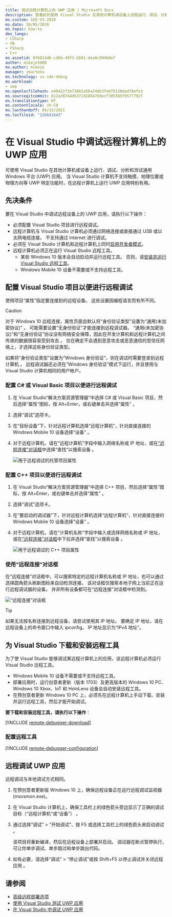 ```yaml
---
title: 调试远程计算机上的 UWP 应用 | Microsoft Docs
description: 查看如何使用 Visual Studio 在其他计算机或设备上远程运行、调试、分析和测试通用 Windows 平台 (UWP) 应用。
ms.custom: SEO-VS-2020
ms.date: 10/05/2018
ms.topic: how-to
dev_langs:
- CSharp
- VB
- FSharp
- C++
ms.assetid: 0f6814d6-cd0d-49f3-b501-dea8c094b8ef
author: mikejo5000
ms.author: mikejo
manager: jmartens
ms.technology: vs-ide-debug
ms.workload:
- uwp
ms.openlocfilehash: e48422f3e73802a56a24db3febf8128dad78efe3
ms.sourcegitcommit: b12a38744db371d2894769ecf305585f9577792f
ms.translationtype: HT
ms.contentlocale: zh-CN
ms.lasthandoff: 09/13/2021
ms.locfileid: "126641643"
---
```

# <a name="debug-uwp-apps-on-remote-machines-from-visual-studio"></a>在 Visual Studio 中调试远程计算机上的 UWP 应用

可使用 Visual Studio 在其他计算机或设备上运行、调试、分析和测试通用 Windows 平台 (UWP) 应用。 当 Visual Studio 计算机不支持触摸、地理位置或物理方向等 UWP 特定功能时，在远程计算机上运行 UWP 应用特别有用。

## <a name="prerequisites"></a><a name="BKMK_Prerequisites"></a> 先决条件

要在 Visual Studio 中调试远程设备上的 UWP 应用，请执行以下操作：

- 必须配置 Visual Studio 项目进行远程调试。
- 远程计算机与 Visual Studio 计算机必须通过网络连接或直接通过 USB 或以太网电缆连接。 不支持通过 Internet 进行调试。
- 必须在 Visual Studio 计算机和远程计算机上同时[启用开发者模式](/windows/uwp/get-started/enable-your-device-for-development)。
- 远程计算机必须正在运行 Visual Studio 远程工具。
  - 某些 Windows 10 版本会自动启动并运行远程工具。 否则，请[安装并运行 Visual Studio 远程工具](#BKMK_download)。
  - Windows Mobile 10 设备不需要或不支持远程工具。

## <a name="configure-a-visual-studio-project-for-remote-debugging"></a><a name="BKMK_ConnectVS"></a> 配置 Visual Studio 项目以便进行远程调试
<a name="BKMK_DirectConnect"></a> 使用项目“属性”指定要连接到的远程设备。 这些设置因编程语言而有所不同。

> [!CAUTION]
> 对于 Windows 10 远程连接，属性页面会默认将“身份验证类型”设置为“通用(未加密协议)” 。 可能需要设置“无身份验证”才能连接到远程调试器。 “通用(未加密协议)”和“无身份验证”协议没有网络安全保障，因此在开发计算机和远程计算机之间传递的数据很容易受到攻击 。 仅在确定不会遇到恶意攻击或恶意通信的受信任网络上，才选择这些身份验证类型。
>
>如果将“身份验证类型”设置为“Windows 身份验证”，则在调试时需要登录到远程计算机 。 远程调试器还必须在“Windows 身份验证”模式下运行，并且使用与 Visual Studio 计算机相同的用户帐户。

### <a name="configure-a-c-or-visual-basic-project-for-remote-debugging"></a><a name="BKMK_Choosing_the_remote_device_for_C__and_Visual_Basic_projects"></a> 配置 C# 或 Visual Basic 项目以便进行远程调试

1. 在 Visual Studio“解决方案资源管理器”中选择 C# 或 Visual Basic 项目，然后选择“属性”图标，按 Alt+Enter，或右键单击并选择“属性”    。

1. 选择“调试”选项卡。

1. 在“目标设备”下，针对远程计算机选择“远程计算机”，针对直接连接的 Windows Mobile 10 设备选择“设备”  。

1. 对于远程计算机，请在“远程计算机”字段中输入网络名称或 IP 地址，或在[“远程连接”对话框](#remote-connections)中选择“查找”以搜索设备 。

    ![用于远程调试的托管项目属性](../debugger/media/vsrun_managed_projprop_remote.png "托管调试项目属性")

### <a name="configure-a-c-project-for-remote-debugging"></a><a name="BKMK_Choosing_the_remote_device_for_JavaScript_and_C___projects"></a> 配置 C++ 项目以便进行远程调试

1. 在 Visual Studio“解决方案资源管理器”中选择 C++ 项目，然后选择“属性”图标，按 Alt+Enter，或右键单击并选择“属性”    。

1. 选择“调试”选项卡。

3. 在“要启动的调试器”下，针对远程计算机选择“远程计算机”，针对直接连接的 Windows Mobile 10 设备选择“设备”  。

1. 对于远程计算机，请在“计算机名称”字段中输入或选择网络名称或 IP 地址，或在[“远程连接”对话框](#remote-connections)中下拉并选择“查找”以搜索设备 。

    ![用于远程调试的 C++ 项目属性](../debugger/media/vsrun_cpp_projprop_remote.png "C++ 调试项目属性")

### <a name="use-the-remote-connections-dialog-box"></a><a name="remote-connections"></a> 使用“远程连接”对话框

在“远程连接”对话框中，可以搜索特定的远程计算机名称或 IP 地址，也可以通过选择圆角箭头刷新图标来自动检测连接。 该对话框仅搜索本地子网上当前正在运行远程调试器的设备。 并非所有设备都可在“远程连接”对话框中检测到。

 ![“远程连接”对话框](../debugger/media/vsrun_selectremotedebuggerdlg.png "“远程连接”对话框")

>[!TIP]
>如果无法按名称连接到远程设备，请尝试使用其 IP 地址。 要确定 IP 地址，请在远程设备上的命令窗口中输入 ipconfig。 IP 地址显示为“IPv4 地址”。

## <a name="download-and-install-the-remote-tools-for-visual-studio"></a><a name="BKMK_download"></a> 为 Visual Studio 下载和安装远程工具

为了使 Visual Studio 能够调试某远程计算机上的应用，该远程计算机必须运行 Visual Studio 远程工具。

- Windows Mobile 10 设备不需要或不支持远程工具。
- 部署应用时，运行创意者更新（版本 1703）及更高版本的 Windows 10 PC、Windows 10 Xbox、IoT 和 HoloLens 设备会自动安装远程工具。
- 在预创意者更新 Windows 10 PC 上，必须先在远程计算机上手动下载、安装并运行远程工具，然后才能开始调试。

**要下载和安装远程工具，请执行以下操作**：

[!INCLUDE [remote-debugger-download](../debugger/includes/remote-debugger-download.md)]

### <a name="configure-the-remote-tools"></a><a name="BKMK_setup"></a> 配置远程工具

[!INCLUDE [remote-debugger-configuration](../debugger/includes/remote-debugger-configuration.md)]

## <a name="debug-uwp-apps-remotely"></a><a name="BKMK_RunRemoteDebug"></a> 远程调试 UWP 应用

远程调试与本地调试方式相同。

1. 在预创意者更新版 Windows 10 上，确保远程设备正在运行远程调试监视器 (msvsmon.exe)。

1. 在 Visual Studio 计算机上，确保工具栏上的绿色箭头旁边显示了正确的调试目标（“远程计算机”或“设备”） 。

1. 通过选择“调试” > “开始调试”、按 F5 或选择工具栏上的绿色箭头来启动调试  。

   该项目将重新编译，然后在远程设备上部署并启动。 调试器在断点暂停执行，可让你单步调试、单步跳过和单步跳出代码。

1. 如有必要，请选择“调试” > “停止调试”或按 Shift+F5 以停止调试并关闭远程应用   。

## <a name="see-also"></a>请参阅
- [高级远程部署选项](/windows/uwp/debug-test-perf/deploying-and-debugging-uwp-apps#advanced-remote-deployment-options)
- [使用 Visual Studio 测试 UWP 应用](../test/unit-test-your-code.md)
- [在 Visual Studio 中调试 UWP 应用](debugging-windows-store-and-windows-universal-apps.md)
